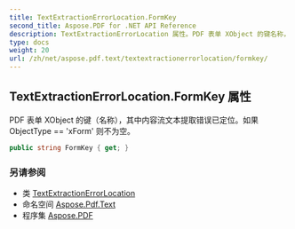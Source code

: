```yaml
---
title: TextExtractionErrorLocation.FormKey
second_title: Aspose.PDF for .NET API Reference
description: TextExtractionErrorLocation 属性。PDF 表单 XObject 的键名称，其中内容流文本提取错误已定位。如果 ObjectType == 'xForm' 则不为空。
type: docs
weight: 20
url: /zh/net/aspose.pdf.text/textextractionerrorlocation/formkey/
---
```

## TextExtractionErrorLocation.FormKey 属性

PDF 表单 XObject 的键（名称），其中内容流文本提取错误已定位。如果 ObjectType == 'xForm' 则不为空。

```csharp
public string FormKey { get; }
```

### 另请参阅

* 类 [TextExtractionErrorLocation](../)
* 命名空间 [Aspose.Pdf.Text](../../../aspose.pdf.text/)
* 程序集 [Aspose.PDF](../../../)